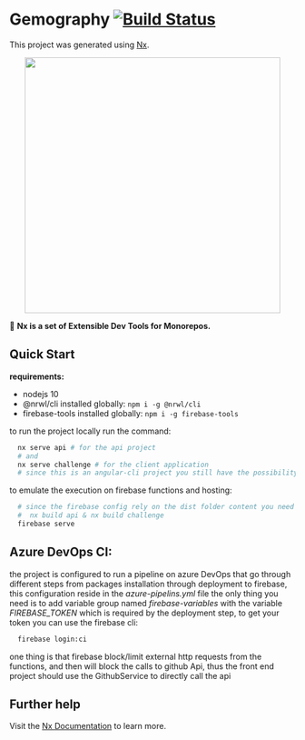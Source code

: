# Gemography [![Build Status](https://dev.azure.com/cherkaouimouad/gemo-challenge/_apis/build/status/mouadcherkaoui.gemo-challenge?branchName=master)](https://dev.azure.com/cherkaouimouad/gemo-challenge/_build/latest?definitionId=48&branchName=master)

This project was generated using [Nx](https://nx.dev).

<p align="center"><img src="https://raw.githubusercontent.com/nrwl/nx/master/nx-logo.png" width="450"></p>

🔎 **Nx is a set of Extensible Dev Tools for Monorepos.**

## Quick Start

**requirements:** 
- nodejs 10
- @nrwl/cli installed globally:
    ``` npm i -g @nrwl/cli ```
- firebase-tools installed globally: 
    ``` npm i -g firebase-tools ```

to run the project locally run the command:
```bash 
  nx serve api # for the api project
  # and 
  nx serve challenge # for the client application
  # since this is an angular-cli project you still have the possibility to run it using ng serve
```
to emulate the execution on firebase functions and hosting: 
```bash
  # since the firebase config rely on the dist folder content you need to build the projects through:
  #  nx build api & nx build challenge
  firebase serve
``` 

## Azure DevOps CI: 

the project is configured to run a pipeline on azure DevOps that go through different steps from packages installation through deployment to firebase, this configuration reside in the *azure-pipelins.yml* file the only thing you need is to add variable group named *firebase-variables* with the variable *FIREBASE_TOKEN* which is required by the deployment step, to get your token you can use the firebase cli: 
```bash 
  firebase login:ci
``` 
one thing is that firebase block/limit external http requests from the functions, and then will block the calls to github Api, thus the front end project should use the GithubService to directly call the api 


## Further help

Visit the [Nx Documentation](https://nx.dev/angular) to learn more.
